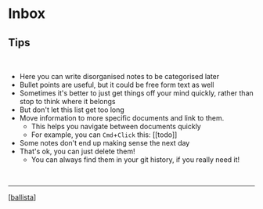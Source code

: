 # Inbox

## Tips
<br/>

- Here you can write disorganised notes to be categorised later
- Bullet points are useful, but it could be free form text as well
- Sometimes it's better to just get things off your mind quickly, rather than stop to think where it belongs
- But don't let this list get too long
- Move information to more specific documents and link to them.
  - This helps you navigate between documents quickly
  - For example, you can `Cmd`+`Click` this: [[todo]]
- Some notes don't end up making sense the next day
- That's ok, you can just delete them!
  - You can always find them in your git history, if you really need it!

<br/>

--- 

[[ballista]]


















  
[//begin]: # "Autogenerated link references for markdown compatibility"
[ballista]: ballista "Ballista"
[//end]: # "Autogenerated link references"

